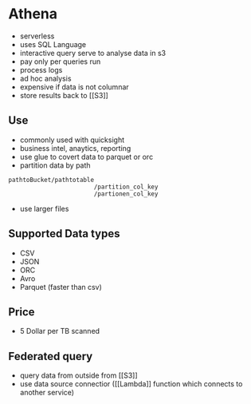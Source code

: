 # Athena
- serverless
- uses SQL Language
- interactive query serve to analyse data in s3
- pay only per queries run
- process logs
- ad hoc analysis
- expensive if data is not columnar
- store results back to [[S3]]

## Use
- commonly used with quicksight
- business intel, anaytics, reporting
- use glue to covert data to parquet or orc
- partition data by path
```
pathtoBucket/pathtotable
                        /partition_col_key
                        /partionen_col_key
```
- use larger files

## Supported Data types
- CSV
- JSON
- ORC
- Avro
- Parquet (faster than csv)

## Price
- 5 Dollar per TB scanned

## Federated query
- query data from outside from [[S3]]
- use data source connectior ([[Lambda]] function which connects to another service)
